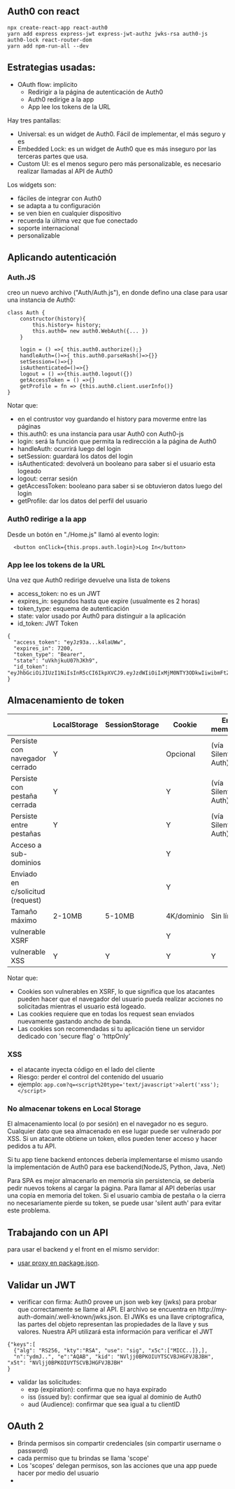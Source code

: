 ## Auth0 con react
```
npx create-react-app react-auth0
yarn add express express-jwt express-jwt-authz jwks-rsa auth0-js auth0-lock react-router-dom
yarn add npm-run-all --dev
```

## Estrategias usadas:
- OAuth flow: implicito
    - Redirigir a la página de autenticación de Auth0
    - Auth0 redirige a la app
    - App lee los tokens de la URL


Hay tres pantallas:
- Universal: es un widget de Auth0. Fácil de implementar, el más seguro y es 
- Embedded Lock: es un widget de Auth0 que es más inseguro por las terceras partes que usa. 
- Custom UI: es el menos seguro pero más personalizable, es necesario realizar llamadas al API de Auth0

Los widgets son:
- fáciles de integrar con Auth0
- se adapta a tu configuración
- se ven bien en cualquier dispositivo
- recuerda la última vez que fue conectado
- soporte internacional
- personalizable

## Aplicando autenticación
### Auth.JS
creo un nuevo archivo ("Auth/Auth.js"), en donde defino una clase para usar una instancia de Auth0:

```
class Auth {
    constructor(history){
        this.history= history;
        this.auth0= new auth0.WebAuth({... })
    }

    login = () =>{ this.auth0.authorize();}
    handleAuth=()=>{ this.auth0.parseHash()=>{}}
    setSession=()=>{}
    isAuthenticated=()=>{}
    logout = () =>{this.auth0.logout({})
    getAccessToken = () =>{}
    getProfile = fn => {this.auth0.client.userInfo()}
}
```
Notar que:
- en el contrustor voy guardando el history para moverme entre las páginas
- this.auth0: es una instancia para usar Auth0 con Auth0-js 
- login: será la función que permita la redirección a la página de Auth0
- handleAuth: ocurrirá luego del login
- setSession: guardará los datos del login
- isAuthenticated: devolverá un booleano para saber si el usuario esta logeado
- logout: cerrar sesión
- getAccessToken: booleano para saber si se obtuvieron datos luego del login
- getProfile: dar los datos del perfil del usuario

### Auth0 redirige a la app
Desde un botón en "./Home.js" llamó al evento login:

```
  <button onClick={this.props.auth.login}>Log In</button>
```


### App lee los tokens de la URL

Una vez que Auth0 redirige devuelve una lista de tokens
- access_token: no es un JWT
- expires_in: segundos hasta que expire (usualmente es 2 horas)
- token_type: esquema de autenticación
- state: valor usado por Auth0 para distinguir a la aplicación
- id_token: JWT Token

```
{
  "access_token": "eyJz93a...k4laUWw",
  "expires_in": 7200,
  "token_type": "Bearer",
  "state": "uVkhjkuU07hJKh9",
  "id_token": "eyJhbGciOiJIUzI1NiIsInR5cCI6IkpXVCJ9.eyJzdWIiOiIxMjM0NTY3ODkwIiwibmFtZSI6IkpvaG4gRG9lIiwiaWF0IjoxNTE2MjM5MDIyfQ.SflKxwRJSMeKKF2QT4fwpMeJf36POk6yJV_adQssw5c"
}

```

## Almacenamiento de token

|                                 | LocalStorage | SessionStorage | Cookie          | En memoria       |
|---------------------------------|--------------|----------------|-----------------|------------------|
| Persiste con navegador cerrado  |    Y         |                |   Opcional      | (vía Silent Auth)|
| Persiste con pestaña cerrada    |    Y         |                |   Y             | (vía Silent Auth)|
| Persiste entre pestañas         |    Y         |                |   Y             | (vía Silent Auth)|
| Acceso a sub-dominios           |              |                |   Y             |                  |
| Enviado en c/solicitud (request)|              |                |   Y             |                  |
| Tamaño máximo                   |    2-10MB    |     5-10MB     |   4K/dominio    | Sin límite       |
| vulnerable XSRF                 |              |                |   Y             |                  |
| vulnerable XSS                  |    Y         |     Y          |   Y             | Y                |

Notar que: 
- Cookies son vulnerables en XSRF, lo que significa que los atacantes pueden hacer que el navegador del usuario pueda realizar acciones no solicitadas mientras el usuario está logeado.
- Las cookies requiere que en todas los request sean enviados nuevamente gastando ancho de banda.
- Las cookies son recomendadas si tu aplicación tiene un servidor dedicado con 'secure flag' o 'httpOnly' 

### XSS
- el atacante inyecta código en el lado del cliente
- Riesgo: perder el control del contenido del usuario
- ejemplo: ```app.com?q=<script%20type='text/javascript'>alert('xss');</script> ```

### No almacenar tokens en Local Storage
El almacenamiento local (o por sesión) en el navegador no es seguro. Cualquier dato que sea almacenado en ese lugar puede ser vulnerado por XSS. Si un atacante obtiene un token, ellos pueden tener acceso y hacer pedidos a tu API. 

Si tu app tiene backend entonces debería implementarse el mismo usando la implementación de Auth0 para ese backend(NodeJS, Python, Java, .Net)

Para SPA es mejor almacenarlo en memoria sin persistencia, se debería pedir nuevos tokens al cargar la página. Para llamar al API deberías usar una copia en memoria del token. Si el usuario cambia de pestaña o la cierra no necesariamente pierde su token, se puede usar 'silent auth' para evitar este problema.

## Trabajando con un API
para usar el backend y el front en el mismo servidor:
- [usar proxy en package.json](https://create-react-app.dev/docs/proxying-api-requests-in-development/). 

## Validar un JWT
- verificar con firma: Auth0 provee un json web key (jwks) para probar que correctamente se llame al API.
El archivo se encuentra en http://my-auth-domain/.well-known/jwks.json. El JWKs es una llave criptografica, las partes del objeto representan las propiedades de la llave y sus valores. Nuestra API utilizará esta información para verificar el JWT 

```
{"keys":[
  {"alg": "RS256, "kty":"RSA", "use": "sig", "x5c":["MICC..]},],
  "n":"ydmJ..", "e":"AQAB", "kid": "NVljj0BPKOIUYTSCVBJHGFVJBJBH", "x5t": "NVljj0BPKOIUYTSCVBJHGFVJBJBH"
}
```
- validar las solicitudes:
  - exp (expiration): confirma que no haya expirado
  - iss (issued by): confirmar que sea igual al dominio de Auth0
  - aud (Audience): confirmar que sea igual a tu clientID

## OAuth 2
- Brinda permisos sin compartir credenciales (sin compartir username o password)
- cada permiso que tu brindas se llama 'scope'
- Los 'scopes' delegan permisos, son las acciones que una app puede hacer por medio del usuario
- 
